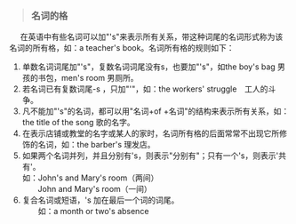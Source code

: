 > ### 名词的格

&nbsp;&nbsp;&nbsp;&nbsp;&nbsp;在英语中有些名词可以加"'s"来表示所有关系，带这种词尾的名词形式称为该名词的所有格，如：a teacher's book。名词所有格的规则如下：<br>
1. 单数名词词尾加"'s"，复数名词词尾没有s，也要加"'s"，如the boy's bag 男孩的书包，men's room 男厕所。<br>
2. 若名词已有复数词尾-s ，只加"'"，如：the workers' struggle　工人的斗争。 <br>
3. 凡不能加"'s"的名词，都可以用"名词+of +名词"的结构来表示所有关系，如：the title of the song 歌的名字。 <br>
4. 在表示店铺或教堂的名字或某人的家时，名词所有格的后面常常不出现它所修饰的名词，如：the barber's 理发店。 <br>
5. 如果两个名词并列，并且分别有's，则表示"分别有"；只有一个's，则表示'共有'。 <br>
   如：John's and Mary's room（两间）　　<br>
&nbsp;&nbsp;&nbsp;&nbsp;&nbsp;&nbsp;&nbsp;John and Mary's room（一间） <br>
6. 复合名词或短语，'s 加在最后一个词的词尾。<br>
　　如：a month or two's absence